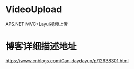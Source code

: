 # VideoUpload
APS.NET MVC+Layui视频上传

# 博客详细描述地址
https://www.cnblogs.com/Can-daydayup/p/12638301.html

